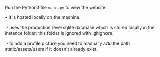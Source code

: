 Run the Python3 file `main.py` to view the website.

• it is hosted locally on the machine.

・uses the production level sqlite database which is stored locally in the instance folder; this folder is ignored with .gitignore.

・to add a profile picture you need to manually add the path static/assets/users if it doesn't already exist.